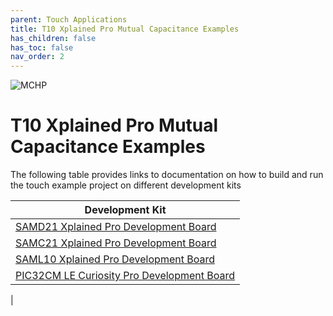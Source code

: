 ```yaml
---
parent: Touch Applications
title: T10 Xplained Pro Mutual Capacitance Examples
has_children: false
has_toc: false
nav_order: 2
---
```


![MCHP](https://www.microchip.com/ResourcePackages/Microchip/assets/dist/images/logo.png)

# T10 Xplained Pro Mutual Capacitance Examples

The following table provides links to documentation on how to build and run the touch example project on different development kits

| Development Kit                                                                             |
| ------------------------------------------------------------------------------------------- |
| [SAMD21 Xplained Pro Development Board ](sam_d21_xpro/readme_sam_d21_xpro.md)               |
| [SAMC21 Xplained Pro Development Board](sam_c21_xpro/readme_sam_c21_xpro.md)                |
| [SAML10 Xplained Pro Development Board](sam_l10_xpro/readme_sam_l10_xpro.md)                |
| [PIC32CM LE Curiosity Pro Development Board](pic32cm_le00_cpro/readme_pic32cm_LE00_cpro.md) |

|
